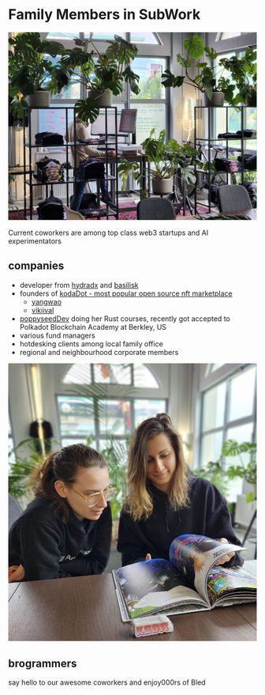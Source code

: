 # Family Members in SubWork

![subwork_hacker](pics/subwork_hacker_zoom.png)

Current coworkers are among top class web3 startups and AI experimentators

companies
---
- developer from [hydradx](https://hydradx.io/) and [basilisk](https://bsx.fi/)
- founders of [kodaDot - most popular open source nft marketplace](https://kodadot.xyz)
  - [yangwao](https://twitter.com/yangwao)
  - [vikiival](https://twitter.com/vikiival)
- [poppyseedDev](https://twitter.com/poppyseeddev) doing her Rust courses, recently got accepted to Polkadot Blockchain Academy at Berkley, US
- various fund managers
- hotdesking clients among local family office
- regional and neighbourhood corporate members


<script setup>
import { VPTeamMembers } from 'vitepress/theme'

const members = [
  {
    avatar: 'https://www.github.com/yangwao.png',
    name: 'matej yangwao',
    title: 'co-founder KodaDot',
    links: [
      { icon: 'github', link: 'https://github.com/yangwao' },
      { icon: 'twitter', link: 'https://twitter.com/yangwao' }
    ]
  },
  {
    avatar: 'https://www.github.com/vikiival.png',
    name: 'viki val',
    title: 'co-founder KodaDot',
    links: [
      { icon: 'github', link: 'https://github.com/vikiival' },
      { icon: 'twitter', link: 'https://twitter.com/vikiival' }
    ]
  },
  {
    avatar: 'https://www.github.com/poppyseeddev.png',
    name: 'aurora poppyseed',
    title: 'founder rust courses & gpt projects',
    links: [
      { icon: 'github', link: 'https://github.com/poppyseeddev' },
      { icon: 'twitter', link: 'https://twitter.com/poppyseeddev' }
    ]
  },
  {
    avatar: 'https://www.github.com/vgantchev.png',
    name: 'valery',
    title: 'founder & runtime at Basilisk & HydraDX',
    links: [
      { icon: 'github', link: 'https://github.com/vgantchev' },
      { icon: 'twitter', link: 'https://twitter.com/cl0w5' }
    ]
  },
  {
    avatar: 'https://media.licdn.com/dms/image/C5603AQF8i6QJl65uPQ/profile-displayphoto-shrink_200_200/0/1552414176327?e=1694649600&v=beta&t=wPjLAWbtC9ZXWFPKMo4gZ1MsNLalKG-p6R1r_rnNQBU',
    name: 'vito',
    title: 'trading stocks',
    links: [
      { icon: 'linkedin', link: 'https://linkedin.com/in/vitohrzenjak' }
    ]
  },
]
</script>

![subwork_family](pics/subwork_family.png)

brogrammers
---

say hello to our awesome coworkers and enjoy000rs of Bled

<VPTeamMembers size="medium" :members="members" />